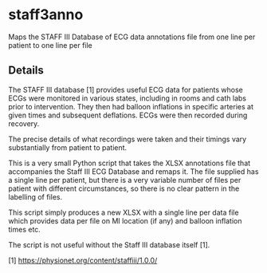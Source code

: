 # staff3anno
Maps the STAFF III Database of ECG data annotations file from one line per patient to one line per file

## Details

The STAFF III database [1] provides useful ECG data for patients whose ECGs were monitored in various states, including in rooms and cath labs prior to intervention. They then had balloon inflations in specific arteries at given times and subsequent deflations. ECGs were then recorded during recovery.

The precise details of what recordings were taken and their timings vary substantially from patient to patient.

This is a very small Python script that takes the XLSX annotations file that accompanies the Staff III ECG Database and remaps it. The file supplied has a single line per patient, but there is a very variable number of files per patient with different circumstances, so there is no clear pattern in the labelling of files.

This script simply produces a new XLSX with a single line per data file which provides data per file on MI location (if any) and balloon inflation times etc.

The script is not useful without the Staff III database itself [1].

[1] https://physionet.org/content/staffiii/1.0.0/
